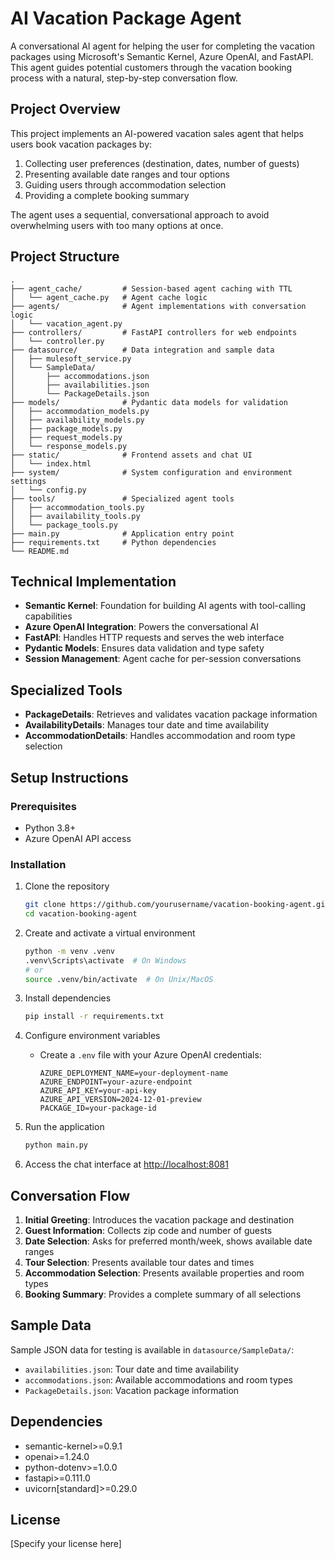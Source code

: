 
# AI Vacation Package Agent

A conversational AI agent for helping the user for completing the vacation packages using Microsoft's Semantic Kernel, Azure OpenAI, and FastAPI. This agent guides potential customers through the vacation booking process with a natural, step-by-step conversation flow.

## Project Overview

This project implements an AI-powered vacation sales agent that helps users book vacation packages by:

1. Collecting user preferences (destination, dates, number of guests)
2. Presenting available date ranges and tour options
3. Guiding users through accommodation selection
4. Providing a complete booking summary

The agent uses a sequential, conversational approach to avoid overwhelming users with too many options at once.

## Project Structure

```
.
├── agent_cache/         # Session-based agent caching with TTL
│   └── agent_cache.py   # Agent cache logic
├── agents/              # Agent implementations with conversation logic
│   └── vacation_agent.py
├── controllers/         # FastAPI controllers for web endpoints
│   └── controller.py
├── datasource/          # Data integration and sample data
│   ├── mulesoft_service.py
│   └── SampleData/
│       ├── accommodations.json
│       ├── availabilities.json
│       └── PackageDetails.json
├── models/              # Pydantic data models for validation
│   ├── accommodation_models.py
│   ├── availability_models.py
│   ├── package_models.py
│   ├── request_models.py
│   └── response_models.py
├── static/              # Frontend assets and chat UI
│   └── index.html
├── system/              # System configuration and environment settings
│   └── config.py
├── tools/               # Specialized agent tools
│   ├── accommodation_tools.py
│   ├── availability_tools.py
│   └── package_tools.py
├── main.py              # Application entry point
├── requirements.txt     # Python dependencies
└── README.md
```

## Technical Implementation

- **Semantic Kernel**: Foundation for building AI agents with tool-calling capabilities
- **Azure OpenAI Integration**: Powers the conversational AI
- **FastAPI**: Handles HTTP requests and serves the web interface
- **Pydantic Models**: Ensures data validation and type safety
- **Session Management**: Agent cache for per-session conversations

## Specialized Tools

- **PackageDetails**: Retrieves and validates vacation package information
- **AvailabilityDetails**: Manages tour date and time availability
- **AccommodationDetails**: Handles accommodation and room type selection

## Setup Instructions

### Prerequisites

- Python 3.8+
- Azure OpenAI API access

### Installation

1. Clone the repository
   ```bash
   git clone https://github.com/yourusername/vacation-booking-agent.git
   cd vacation-booking-agent
   ```

2. Create and activate a virtual environment
   ```bash
   python -m venv .venv
   .venv\Scripts\activate  # On Windows
   # or
   source .venv/bin/activate  # On Unix/MacOS
   ```

3. Install dependencies
   ```bash
   pip install -r requirements.txt
   ```

4. Configure environment variables
   - Create a `.env` file with your Azure OpenAI credentials:
     ```
     AZURE_DEPLOYMENT_NAME=your-deployment-name
     AZURE_ENDPOINT=your-azure-endpoint
     AZURE_API_KEY=your-api-key
     AZURE_API_VERSION=2024-12-01-preview
     PACKAGE_ID=your-package-id
     ```

5. Run the application
   ```bash
   python main.py
   ```

6. Access the chat interface at [http://localhost:8081](http://localhost:8081)

## Conversation Flow

1. **Initial Greeting**: Introduces the vacation package and destination
2. **Guest Information**: Collects zip code and number of guests
3. **Date Selection**: Asks for preferred month/week, shows available date ranges
4. **Tour Selection**: Presents available tour dates and times
5. **Accommodation Selection**: Presents available properties and room types
6. **Booking Summary**: Provides a complete summary of all selections

## Sample Data

Sample JSON data for testing is available in `datasource/SampleData/`:
- `availabilities.json`: Tour date and time availability
- `accommodations.json`: Available accommodations and room types
- `PackageDetails.json`: Vacation package information

## Dependencies

- semantic-kernel>=0.9.1
- openai>=1.24.0
- python-dotenv>=1.0.0
- fastapi>=0.111.0
- uvicorn[standard]>=0.29.0

## License

[Specify your license here]

